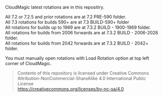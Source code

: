 CloudMagic latest rotations are in this repositiry.

All 7.2 or 7.2.5 and prior rotations are at 7.2 PRE-590 folder.
<br>All 7.3 rotations for builds 590+ are at 7.3 BUILD-590+ folder
<br>All rotations for builds up to 1969 are at 7.3.2 BUILD - 1900-1969 folder.
<br>All rotations for builds from 2006 forwards are at 7.3.2 BUILD - 2006-2028 folder.
<br>All rotations for builds from 2042 forwards are at 7.3.2 BUILD - 2042+ folder.

You must manually open rotations with Load Rotation option at top left corner of CloudMagic.

>Contents of this repository is licensed under Creative Commons Attribution-NonCommercial-ShareAlike 4.0 International Public License<br>
>https://creativecommons.org/licenses/by-nc-sa/4.0

